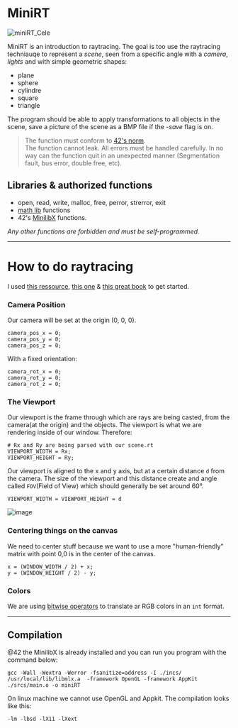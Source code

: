# MiniRT

![miniRT_Cele](/https://github.com/backslash-zero/42-MiniRT/blob/master/miniRT/save.png)

MiniRT is an introduction to raytracing.
The goal is too use the raytracing techniauqe to represent a *scene*, seen from a specific angle with a *camera*, *lights* and with simple geometric shapes:
* plane
* sphere
* cylindre
* square
* triangle

The program should be able to apply transformations to all objects in the scene, save a picture of the scene as a BMP file if the _-save_ flag is on.

> The function must conform to [42's norm](https://cdn.intra.42.fr/pdf/pdf/960/norme.en.pdf).  
>The function cannot leak. All errors must be handled carefully. In no way can the function quit in an unexpected manner (Segmentation fault, bus error, double free, etc).

## Libraries & authorized functions

* open, read, write, malloc, free, perror, strerror, exit
* [math lib](https://linux.die.net/man/3/math) functions
* 42's [MinilibX](https://github.com/pbondoer/MinilibX/blob/master/README.md) functions.

_Any other functions are forbidden and must be self-programmed._

-------------

# How to do raytracing

I used [this ressource](https://raytracing.github.io/books/RayTracingInOneWeekend.html), [this one](https://www.scratchapixel.com/lessons/3d-basic-rendering/ray-tracing-generating-camera-rays/definition-ray) & [this great book](https://www.gabrielgambetta.com/computer-graphics-from-scratch/introduction.html) to get started.

### Camera Position
Our camera will be set at the origin (0, 0, 0).
```
camera_pos_x = 0;
camera_pos_y = 0;
camera_pos_z = 0;
```
With a fixed orientation:
```
camera_rot_x = 0;
camera_rot_y = 0;
camera_rot_z = 0;
```

### The Viewport
Our viewport is the frame through which are rays are being casted, from the camera(at the origin) and the objects. The viewport is what we are rendering inside of our window. Therefore:
```
# Rx and Ry are being parsed with our scene.rt
VIEWPORT_WIDTH = Rx;
VIEWPORT_HEIGHT = Ry;
```
Our viewport is aligned to the x and y axis, but at a certain distance `d` from the camera. The size of the viewport and this distance create and angle called `FOV`(Field of View) which should generally be set around 60°.
```
VIEWPORT_WIDTH = VIEWPORT_HEIGHT = d
```
![image](https://www.gabrielgambetta.com/computer-graphics-from-scratch/images/03-basic-raytracer.png)

### Centering things on the canvas
We need to center stuff because we want to use a more "human-friendly" matrix with point 0,0 is in the center of the canvas.
```
x = (WINDOW_WIDTH / 2) + x;
y = (WINDOW_HEIGHT / 2) - y;
```

### Colors
We are using [bitwise operators](https://www.tutorialspoint.com/cprogramming/c_bitwise_operators.htm) to translate ar RGB colors in an `int` format.


--------------

## Compilation 

@42 the MinilibX is already installed and you can run you program with the command below:

```
gcc -Wall -Wextra -Werror -fsanitize=address -I ./incs/ /usr/local/lib/libmlx.a  -framework OpenGL -framework AppKit ./srcs/main.o -o miniRT
```
On linux machine we cannot use OpenGL and Appkit. The compilation looks like this:
```
-lm -lbsd -lX11 -lXext
```
